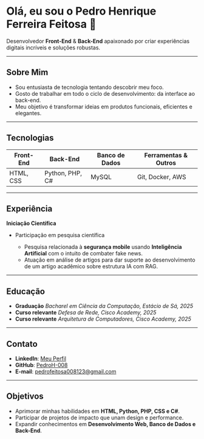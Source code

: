 # Olá, eu sou o Pedro Henrique Ferreira Feitosa 👋

Desenvolvedor **Front-End** & **Back-End** apaixonado por criar experiências digitais incríveis e soluções robustas.

---

## Sobre Mim

* Sou entusiasta de tecnologia tentando descobrir meu foco.
* Gosto de trabalhar em todo o ciclo de desenvolvimento: da interface ao back-end.
* Meu objetivo é transformar ideias em produtos funcionais, eficientes e elegantes.

---

## Tecnologias

| Front-End | Back-End        | Banco de Dados | Ferramentas & Outros |
| --------- | --------------- | -------------- | -------------------- |
| HTML, CSS | Python, PHP, C# | MySQL          | Git, Docker, AWS     |

---

## Experiência

**Iniciação Científica**

* Participação em pesquisa científica

  * Pesquisa relacionada à **segurança mobile** usando **Inteligência Artificial** com o intuito de combater fake news.
  * Atuação em análise de artigos para dar suporte ao desenvolvimento de um artigo acadêmico sobre estrutura IA com RAG.

---

## Educação

* **Graduação**
  *Bacharel em Ciência da Computação, Estácio de Sá, 2025*
* **Curso relevante**
  *Defesa de Rede, Cisco Academy, 2025*
* **Curso relevante**
  *Arquitetura de Computadores, Cisco Academy, 2025*

---

## Contato

* **LinkedIn**: [Meu Perfil](https://www.linkedin.com/in/pedro-henrique-ferreira-feitosa-37a72b354)
* **GitHub**: [PedroH-008](https://github.com/PedroH-008)
* **E-mail**: [pedrofeitosa008123@gmail.com](mailto:pedrofeitosa008123@gmail.com)

---

## Objetivos

* Aprimorar minhas habilidades em **HTML, Python, PHP, CSS e C#**.
* Participar de projetos de impacto que unam design e performance.
* Expandir conhecimentos em **Desenvolvimento Web, Banco de Dados e Back-End**.
